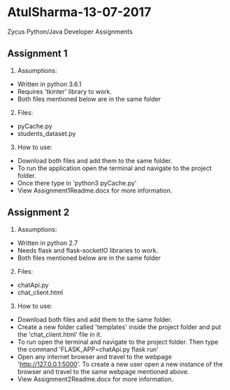 # AtulSharma-13-07-2017
Zycus Python/Java Developer Assignments


## Assignment 1
1. Assumptions:
  - Written in python 3.6.1
  - Requires 'tkinter' library to work.
  - Both files mentioned below are in the same folder
2. Files:
  - pyCache.py
  - students_dataset.py
3. How to use:
  - Download both files and add them to the same folder.
  - To run the application open the terminal and navigate to the project folder.
  - Once there type in 'python3 pyCache.py'
  - View Assignment1Readme.docx for more information.

## Assignment 2
1. Assumptions:
  - Written in python 2.7
  - Needs flask and flask-socketIO libraries to work.
  - Both files mentioned below are in the same folder
2. Files:
  - chatApi.py
  - chat_client.html
3. How to use:
  - Download both files and add them to the same folder.
  - Create a new folder called 'templates' inside the project folder and put the 'chat_client.html' file in it.
  - To run open the terminal and navigate to the project folder. Then type the command 'FLASK_APP=chatApi.py flask run'
  - Open any internet browser and travel to the webpage 'http://127.0.0.1:5000'. To create a new user open a new instance of the browser and travel to the same webpage mentioned above.  
  - View Assignment2Readme.docx for more information.
